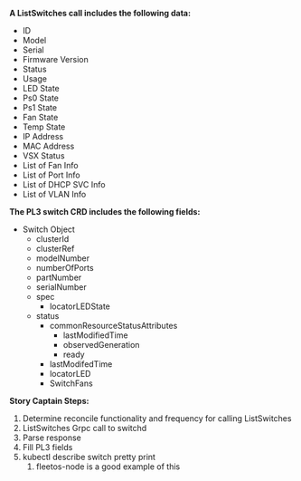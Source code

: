 **A ListSwitches call includes the following data:**
- ID
- Model
- Serial
- Firmware Version
- Status
- Usage
- LED State
- Ps0 State
- Ps1 State
- Fan State
- Temp State
- IP Address
- MAC Address
- VSX Status
- List of Fan Info
- List of Port Info
- List of DHCP SVC Info
- List of VLAN Info

**The PL3 switch CRD includes the following fields:**
- Switch Object
	- clusterId
	- clusterRef
	- modelNumber
	- numberOfPorts
	- partNumber
	- serialNumber
	- spec
		- locatorLEDState
	- status
		- commonResourceStatusAttributes
			- lastModifiedTime
			- observedGeneration
			- ready
		- lastModifedTime
		- locatorLED
		- SwitchFans

**Story Captain Steps:**
1. Determine reconcile functionality and frequency for calling ListSwitches
2. ListSwitches Grpc call to switchd
3. Parse response
4. Fill PL3 fields
5. kubectl describe switch pretty print
	1. fleetos-node is a good example of this